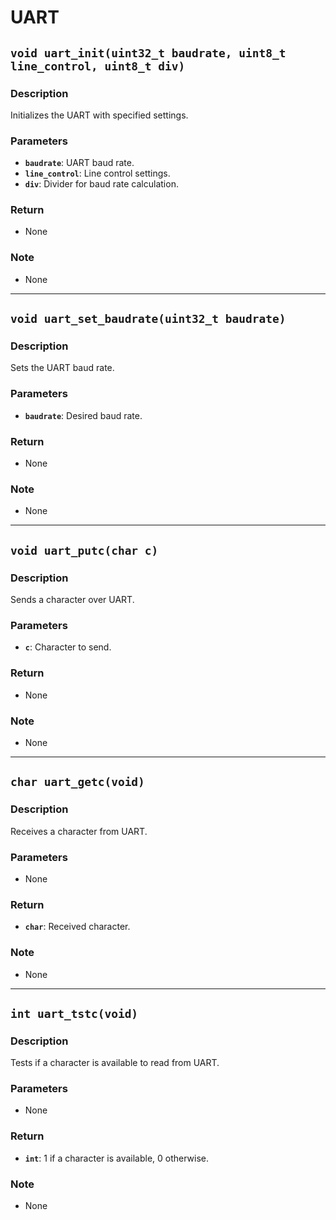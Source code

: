 
# UART <!--DONE-->

## `void uart_init(uint32_t baudrate, uint8_t line_control, uint8_t div)` <!--DONE-->

### Description

Initializes the UART with specified settings.

### Parameters

- **`baudrate`**: UART baud rate.
- **`line_control`**: Line control settings.
- **`div`**: Divider for baud rate calculation.

### Return

- None

### Note

- None

---

## `void uart_set_baudrate(uint32_t baudrate)` <!--DONE-->

### Description

Sets the UART baud rate.

### Parameters

- **`baudrate`**: Desired baud rate.

### Return

- None

### Note

- None

---

## `void uart_putc(char c)` <!--DONE-->

### Description

Sends a character over UART.

### Parameters

- **`c`**: Character to send.

### Return

- None

### Note

- None

---

## `char uart_getc(void)` <!--DONE-->

### Description

Receives a character from UART.

### Parameters

- None

### Return

- **`char`**: Received character.

### Note

- None

---

## `int uart_tstc(void)`

### Description

Tests if a character is available to read from UART.

### Parameters

- None

### Return

- **`int`**: 1 if a character is available, 0 otherwise.

### Note

- None
